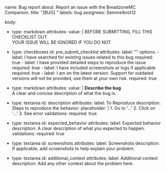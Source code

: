 name: Bug report
about: Report an issue with the BreadzoneMC Companion.
title: "[BUG] "
labels: bug
assignees: Semmelbrot12

body:
  - type: markdown
    attributes:
      value: |
        BEFORE SUBMITTING, FILL THIS CHECKLIST OUT  
        YOUR ISSUE WILL BE IGNORED IF YOU DO NOT

  - type: checkboxes
    id: pre_submit_checklist
    attributes:
      label: ""
      options:
        - label: I have searched for existing issues related to this bug
          required: true
        - label: I have provided detailed steps to reproduce the issue
          required: true
        - label: I have included screenshots or logs if applicable
          required: true
        - label: I am on the latest version. Support for outdated versions will not be provided, use them at your own risk.
          required: true

  - type: markdown
    attributes:
      value: |
        **Describe the bug**  
        A clear and concise description of what the bug is.

  - type: textarea
    id: description
    attributes:
      label: To Reproduce
      description: Steps to reproduce the behavior:
      placeholder: |
        1. Go to '...'
        2. Click on '...'
        3. See error
    validations:
      required: true

  - type: textarea
    id: expected_behavior
    attributes:
      label: Expected behavior
      description: A clear description of what you expected to happen.
    validations:
      required: true

  - type: textarea
    id: screenshots
    attributes:
      label: Screenshots
      description: If applicable, add screenshots to help explain your problem.

  - type: textarea
    id: additional_context
    attributes:
      label: Additional context
      description: Add any other context about the problem here.
